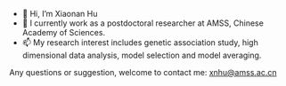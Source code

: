 - 👋 Hi, I’m Xiaonan Hu
- 🌱 I currently work as a postdoctoral researcher at AMSS, Chinese Academy of Sciences.
- 📫 My research interest includes genetic association study, high dimensional data analysis, model selection and model averaging.

Any questions or suggestion, welcome to contact me: xnhu@amss.ac.cn

<!---
XnhuUcas/XnhuUcas is a ✨ special ✨ repository because its `README.md` (this file) appears on your GitHub profile.
You can click the Preview link to take a look at your changes.
--->
